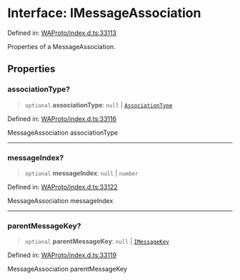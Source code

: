 # Interface: IMessageAssociation

Defined in: [WAProto/index.d.ts:33113](https://github.com/Fokusdotid/Baileys/blob/c0c23ce3104b65dfcc64246c9ee8a49ef38993b5/WAProto/index.d.ts#L33113)

Properties of a MessageAssociation.

## Properties

### associationType?

> `optional` **associationType**: `null` \| [`AssociationType`](../namespaces/MessageAssociation/enumerations/AssociationType.md)

Defined in: [WAProto/index.d.ts:33116](https://github.com/Fokusdotid/Baileys/blob/c0c23ce3104b65dfcc64246c9ee8a49ef38993b5/WAProto/index.d.ts#L33116)

MessageAssociation associationType

***

### messageIndex?

> `optional` **messageIndex**: `null` \| `number`

Defined in: [WAProto/index.d.ts:33122](https://github.com/Fokusdotid/Baileys/blob/c0c23ce3104b65dfcc64246c9ee8a49ef38993b5/WAProto/index.d.ts#L33122)

MessageAssociation messageIndex

***

### parentMessageKey?

> `optional` **parentMessageKey**: `null` \| [`IMessageKey`](IMessageKey.md)

Defined in: [WAProto/index.d.ts:33119](https://github.com/Fokusdotid/Baileys/blob/c0c23ce3104b65dfcc64246c9ee8a49ef38993b5/WAProto/index.d.ts#L33119)

MessageAssociation parentMessageKey
